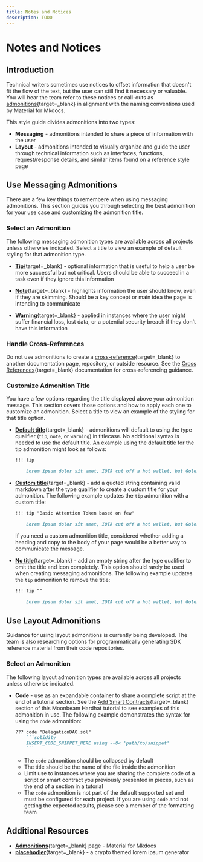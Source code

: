```yaml
---
title: Notes and Notices
description: TODO
---
```


# Notes and Notices

## Introduction

Technical writers sometimes use notices to offset information that doesn't fit the flow of the text, but the user can still find it necessary or valuable. You will hear the team refer to these notices or call-outs as [admonitions](https://squidfunk.github.io/mkdocs-material/reference/admonitions/#admonitions){target=\_blank} in alignment with the naming conventions used by Material for Mkdocs.

This style guide divides admonitions into two types:

- **Messaging** - admonitions intended to share a piece of information with the user
- **Layout** - admonitions intended to visually organize and guide the user through technical information such as interfaces, functions, request/response details, and similar items found on a reference style page

## Use Messaging Admonitions

There are a few key things to remembere when using messaging admonitions. This section guides you through selecting the best admonition for your use case and customizing the admonition title.

### Select an Admonition

The following messaging admonition types are available across all projects unless otherwise indicated. Select a title to view an example of default styling for that admonition type.

- [**Tip**](https://squidfunk.github.io/mkdocs-material/reference/admonitions/#+type:tip){target=\_blank} - optional information that is useful to help a user be more successful but not critical. Users should be able to succeed in a task even if they ignore this information 

- [**Note**](https://squidfunk.github.io/mkdocs-material/reference/admonitions/#+type:note){target=\_blank} - highlights information the user should know, even if they are skimming. Should be a key concept or main idea the page is intending to communicate

- [**Warning**](https://squidfunk.github.io/mkdocs-material/reference/admonitions/#+type:warning){target=\_blank} - applied in instances where the user might suffer financial loss, lost data, or a potential security breach if they don't have this information

### Handle Cross-References

Do not use admonitions to create a [cross-reference](https://developers.google.com/style/cross-references){target=\_blank} to another documentation page, repository, or outside resource. See the [Cross References](/papermoon-mkdocs/style-guide/linking/cross-references/){target=\_blank} documentation for cross-referencing guidance.

### Customize Admonition Title

You have a few options regarding the title displayed above your admonition message. This section covers those options and how to apply each one to customize an admonition. Select a title to view an example of the styling for that title option.

- [**Default title**](https://squidfunk.github.io/mkdocs-material/reference/admonitions/#usage){target=\_blank} - admonitions will default to using the type qualifier (`tip`, `note`, or `warning`) in titlecase. No additional syntax is needed to use the default title. An example using the default title for the tip admonition might look as follows:

    ``` markdown
    !!! tip 

        Lorem ipsum dolor sit amet, IOTA cut off a hot wallet, but Golem allowed a robust volume although ERC20 token standard returns lots of ledger. Since Cardano detected some automated arbitrage in the pump and dump, it built few dormant dolphin.
    ```

- [**Custom title**](https://squidfunk.github.io/mkdocs-material/reference/admonitions/#changing-the-title){target=\_blank} - add a quoted string containing valid markdown after the type qualifier to create a custom title for your admonition. The following example updates the `tip` admonition with a custom title:

    ``` markdown
    !!! tip "Basic Attention Token based on few"

        Lorem ipsum dolor sit amet, IOTA cut off a hot wallet, but Golem allowed a robust volume although ERC20 token standard returns lots of ledger. Since Cardano detected some automated arbitrage in the pump and dump, it built few dormant dolphin.
    ```

    If you need a custom admonition title, considered whether adding a heading and copy to the body of your page would be a better way to communicate the message.

- [**No title**](https://squidfunk.github.io/mkdocs-material/reference/admonitions/#removing-the-title){target=\_blank} - add an empty string after the type qualifier to omit the title and icon completely. This option should rarely be used when creating messaging admonitions. The following example updates the `tip` admonition to remove the title:

    ``` markdown
    !!! tip ""

        Lorem ipsum dolor sit amet, IOTA cut off a hot wallet, but Golem allowed a robust volume although ERC20 token standard returns lots of ledger. Since Cardano detected some automated arbitrage in the pump and dump, it built few dormant dolphin.
    ```

## Use Layout Admonitions

Guidance for using layout admonitions is currently being developed. The team is also researching options for programmatically generating SDK reference material from their code repositories.  

### Select an Admonition

The following layout admonition types are available across all projects unless otherwise indicated. 

- **Code** - use as an expandable container to share a complete script at the end of a tutorial section. See the [Add Smart Contracts](https://docs.moonbeam.network/tutorials/eth-api/hardhat-start-to-end/#add-smart-contracts){target=\_blank} section of this Moonbeam Hardhat tutorial to see examples of this admonition in use. The following example demonstrates the syntax for using the `code` admonition:

    ```markdown
    ??? code "DelegationDAO.sol"
        ```solidity
        INSERT_CODE_SNIPPET_HERE using --8< 'path/to/snippet'
        ```
    ```

    - The `code` admonition should be collapsed by default
    - The title should be the name of the file inside the admonition
    - Limit use to instances where you are sharing the complete code of a script or smart contract you previously presented in pieces, such as the end of a section in a tutorial
    - The `code` admonition is not part of the default supported set and must be configured for each project. If you are using `code` and not getting the expected results, please see a member of the formatting team

## Additional Resources

- [**Admonitions**](https://squidfunk.github.io/mkdocs-material/reference/admonitions/){target=\_blank} page - Material for Mkdocs
- [**placehodler**](https://placehodler.shapelabs.co/){target=\_blank} - a crypto themed lorem ipsum generator


